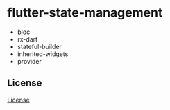 # flutter-state-management

- bloc
- rx-dart
- stateful-builder
- inherited-widgets
- provider

## License

[License](./LICENSE)

